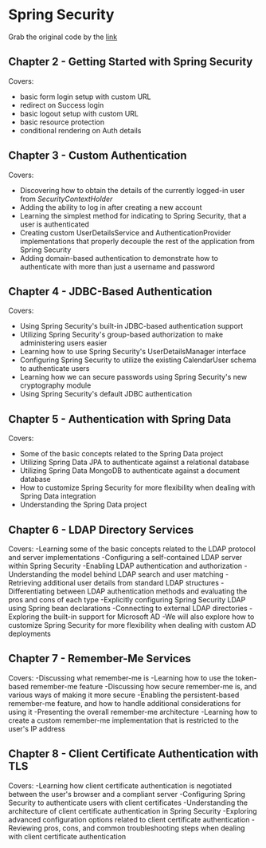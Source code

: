 # Spring Security 
Grab the original code by the [link](https://github.com/PacktPublishing/Spring-Security-Third-Edition)

## Chapter 2 - Getting Started with Spring Security
Covers:
- basic form login setup with custom URL
- redirect on Success login
- basic logout setup with custom URL
- basic resource protection
- conditional rendering on Auth details

## Chapter 3 - Custom Authentication
Covers:
- Discovering how to obtain the details of the currently logged-in user from _SecurityContextHolder_
- Adding the ability to log in after creating a new account
- Learning the simplest method for indicating to Spring Security, that a user is authenticated
- Creating custom UserDetailsService and AuthenticationProvider implementations that properly decouple the rest of the application from Spring Security
- Adding domain-based authentication to demonstrate how to authenticate with more than just a username and password

## Chapter 4 - JDBC-Based Authentication
Covers:
- Using Spring Security's built-in JDBC-based authentication support
- Utilizing Spring Security's group-based authorization to make administering users easier
- Learning how to use Spring Security's UserDetailsManager interface
- Configuring Spring Security to utilize the existing CalendarUser schema to authenticate users
- Learning how we can secure passwords using Spring Security's new cryptography module
- Using Spring Security's default JDBC authentication

## Chapter 5 - Authentication with Spring Data
Covers:
- Some of the basic concepts related to the Spring Data project
- Utilizing Spring Data JPA to authenticate against a relational database
- Utilizing Spring Data MongoDB to authenticate against a document database
- How to customize Spring Security for more flexibility when dealing with Spring Data integration
- Understanding the Spring Data project

## Chapter 6 - LDAP Directory Services
Covers:
-Learning some of the basic concepts related to the LDAP protocol and server implementations
-Configuring a self-contained LDAP server within Spring Security
-Enabling LDAP authentication and authorization
-Understanding the model behind LDAP search and user matching
-Retrieving additional user details from standard LDAP structures
-Differentiating between LDAP authentication methods and evaluating the pros and cons of each type
-Explicitly configuring Spring Security LDAP using Spring bean declarations
-Connecting to external LDAP directories
-Exploring the built-in support for Microsoft AD
-We will also explore how to customize Spring Security for more flexibility when dealing with custom AD deployments

## Chapter 7 - Remember-Me Services
Covers:
-Discussing what remember-me is
-Learning how to use the token-based remember-me feature
-Discussing how secure remember-me is, and various ways of making it more secure
-Enabling the persistent-based remember-me feature, and how to handle additional considerations for using it
-Presenting the overall remember-me architecture
-Learning how to create a custom remember-me implementation that is restricted to the user's IP address

## Chapter 8 - Client Certificate Authentication with TLS
Covers:
-Learning how client certificate authentication is negotiated between the user's browser and a compliant server
-Configuring Spring Security to authenticate users with client certificates
-Understanding the architecture of client certificate authentication in Spring Security
-Exploring advanced configuration options related to client certificate authentication
-Reviewing pros, cons, and common troubleshooting steps when dealing with client certificate authentication
